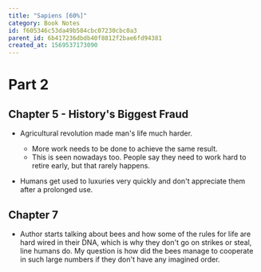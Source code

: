 ```yaml
---
title: "Sapiens [60%]"
category: Book Notes
id: f605346c53da49b584cbc07230cbc0a3
parent_id: 6b417236dbdb40f8812f2bae6fd94381
created_at: 1569537173090
---
```


# Part 2

## Chapter 5 - History's Biggest Fraud
* Agricultural revolution made man's life much harder. 
  * More work needs to be done to achieve the same result.
  * This is seen nowadays too. People say they need to work hard to retire early, but that rarely happens.
 
* Humans get used to luxuries very quickly and don't appreciate them after a prolonged use.


## Chapter 7
* Author starts talking about bees and how some of the rules for life are hard wired in their DNA, which is why they don't go on strikes or steal, line humans do. My question is how did the bees manage to cooperate in such large numbers if they don't have any imagined order. 
                